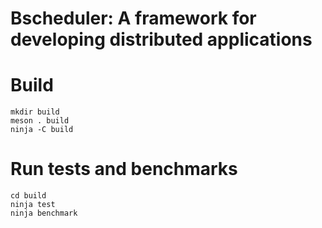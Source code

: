 # Bscheduler: A framework for developing distributed applications

# Build

	mkdir build
	meson . build
	ninja -C build

# Run tests and benchmarks

	cd build
	ninja test
	ninja benchmark
